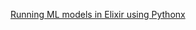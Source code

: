 [Running ML models in Elixir using Pythonx](https://samrat.me/running-ml-models-in-elixir-using-pythonx/)

